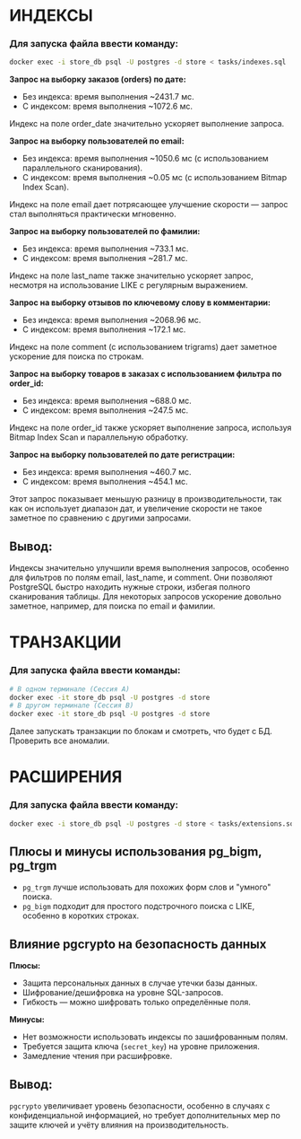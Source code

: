 # ИНДЕКСЫ

### Для запуска файла ввести команду: 
```bash
docker exec -i store_db psql -U postgres -d store < tasks/indexes.sql
```


**Запрос на выборку заказов (orders) по дате:**

- Без индекса: время выполнения ~2431.7 мс.
- С индексом: время выполнения ~1072.6 мс.

Индекс на поле order_date значительно ускоряет выполнение запроса.

**Запрос на выборку пользователей по email:**

- Без индекса: время выполнения ~1050.6 мс (с использованием параллельного сканирования).
- С индексом: время выполнения ~0.05 мс (с использованием Bitmap Index Scan).

Индекс на поле email дает потрясающее улучшение скорости — запрос стал выполняться практически мгновенно.

**Запрос на выборку пользователей по фамилии:**

- Без индекса: время выполнения ~733.1 мс.
- С индексом: время выполнения ~281.7 мс.

Индекс на поле last_name также значительно ускоряет запрос, несмотря на использование LIKE с регулярным выражением.

**Запрос на выборку отзывов по ключевому слову в комментарии:**

- Без индекса: время выполнения ~2068.96 мс.
- С индексом: время выполнения ~172.1 мс.

Индекс на поле comment (с использованием trigrams) дает заметное ускорение для поиска по строкам.

**Запрос на выборку товаров в заказах с использованием фильтра по order_id:**

- Без индекса: время выполнения ~688.0 мс.
- С индексом: время выполнения ~247.5 мс.

Индекс на поле order_id также ускоряет выполнение запроса, используя Bitmap Index Scan и параллельную обработку.

**Запрос на выборку пользователей по дате регистрации:**

- Без индекса: время выполнения ~460.7 мс.
- С индексом: время выполнения ~454.1 мс.

Этот запрос показывает меньшую разницу в производительности, так как он использует диапазон дат, и увеличение скорости не такое заметное по сравнению с другими запросами.

## Вывод:
Индексы значительно улучшили время выполнения запросов, особенно для фильтров по полям email, last_name, и comment. Они позволяют PostgreSQL быстро находить нужные строки, избегая полного сканирования таблицы. Для некоторых запросов ускорение довольно заметное, например, для поиска по email и фамилии.


# ТРАНЗАКЦИИ

### Для запуска файла ввести команды:
```bash
# В одном терминале (Сессия A)
docker exec -it store_db psql -U postgres -d store
# В другом терминале (Сессия B)
docker exec -it store_db psql -U postgres -d store
```

Далее запускать транзакции по блокам и смотреть, что будет с БД. Проверить все аномалии.


# РАСШИРЕНИЯ

### Для запуска файла ввести команду:
```bash
docker exec -i store_db psql -U postgres -d store < tasks/extensions.sql
```

## Плюсы и минусы использования pg_bigm, pg_trgm
- `pg_trgm` лучше использовать для похожих форм слов и "умного" поиска.
- `pg_bigm` подходит для простого подстрочного поиска с LIKE, особенно в коротких строках.

## Влияние pgcrypto на безопасность данных

**Плюсы:**
- Защита персональных данных в случае утечки базы данных.
- Шифрование/дешифровка на уровне SQL-запросов.
- Гибкость — можно шифровать только определённые поля.

**Минусы:**
- Нет возможности использовать индексы по зашифрованным полям.
- Требуется защита ключа (`secret_key`) на уровне приложения.
- Замедление чтения при расшифровке.

## Вывод:
`pgcrypto` увеличивает уровень безопасности, особенно в случаях с конфиденциальной информацией, но требует дополнительных мер по защите ключей и учёту влияния на производительность.
